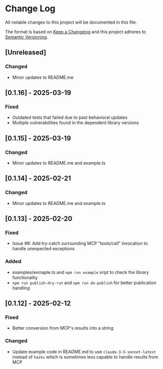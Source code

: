 # Change Log

All notable changes to this project will be documented in this file.

The format is based on [Keep a Changelog](http://keepachangelog.com/)
and this project adheres to [Semantic Versioning](http://semver.org/).


## [Unreleased]

### Changed

- Minor updates to README.me


## [0.1.16] - 2025-03-19

### Fixed

- Outdated tests that failed due to past behavioral updates
- Multiple vulnerabilities found in the dependent library versions


## [0.1.15] - 2025-03-19

### Changed

- Minor updates to README.me and example.ts


## [0.1.14] - 2025-02-21

### Changed

- Minor updates to README.me and example.ts


## [0.1.13] - 2025-02-20

### Fixed

- Issue #8: Add try-catch surrounding MCP "tools/call" invocation to handle unexpected exceptions

### Added

- examples/exmaple.ts and `npm run example` sript to check the library functionality
- `npm run publish-dry-run` and `npm run do-publish` for better publication handling


## [0.1.12] - 2025-02-12

### Fixed

- Better conversion from MCP's results into a string

### Changed

- Update example code in README.md to use `claude-3-5-sonnet-latest`
  instead of `haiku` which is sometimes less capable to handle results from MCP
